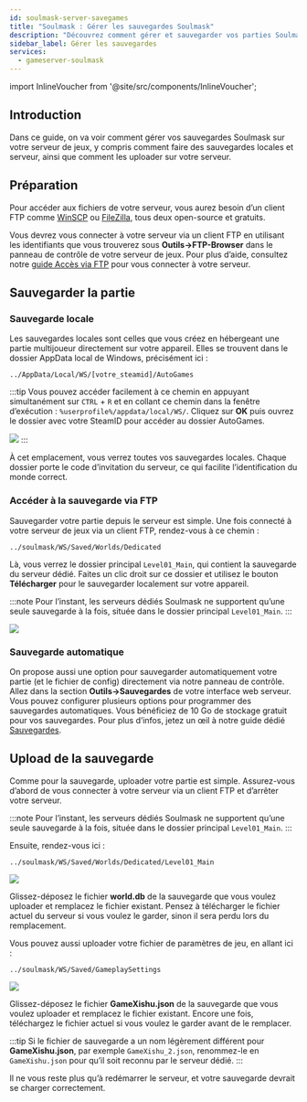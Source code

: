 ```yaml
---
id: soulmask-server-savegames
title: "Soulmask : Gérer les sauvegardes Soulmask"
description: "Découvrez comment gérer et sauvegarder vos parties Soulmask localement et sur votre serveur pour un gameplay sécurisé → En savoir plus maintenant"
sidebar_label: Gérer les sauvegardes
services:
  - gameserver-soulmask
---
```


import InlineVoucher from '@site/src/components/InlineVoucher';

## Introduction

Dans ce guide, on va voir comment gérer vos sauvegardes Soulmask sur votre serveur de jeux, y compris comment faire des sauvegardes locales et serveur, ainsi que comment les uploader sur votre serveur.

<InlineVoucher />

## Préparation

Pour accéder aux fichiers de votre serveur, vous aurez besoin d’un client FTP comme [WinSCP](https://winscp.net/eng/index.php) ou [FileZilla](https://filezilla-project.org/), tous deux open-source et gratuits.

Vous devrez vous connecter à votre serveur via un client FTP en utilisant les identifiants que vous trouverez sous **Outils->FTP-Browser** dans le panneau de contrôle de votre serveur de jeux. Pour plus d’aide, consultez notre [guide Accès via FTP](gameserver-ftpaccess.md) pour vous connecter à votre serveur.

## Sauvegarder la partie

### Sauvegarde locale

Les sauvegardes locales sont celles que vous créez en hébergeant une partie multijoueur directement sur votre appareil. Elles se trouvent dans le dossier AppData local de Windows, précisément ici :
```
../AppData/Local/WS/[votre_steamid]/AutoGames
```

:::tip
Vous pouvez accéder facilement à ce chemin en appuyant simultanément sur `CTRL` + `R` et en collant ce chemin dans la fenêtre d’exécution : `%userprofile%/appdata/local/WS/`. Cliquez sur **OK** puis ouvrez le dossier avec votre SteamID pour accéder au dossier AutoGames.

![](https://screensaver01.zap-hosting.com/index.php/s/FT4J9Jdi8d8LDxq/preview)
:::

À cet emplacement, vous verrez toutes vos sauvegardes locales. Chaque dossier porte le code d’invitation du serveur, ce qui facilite l’identification du monde correct.

### Accéder à la sauvegarde via FTP

Sauvegarder votre partie depuis le serveur est simple. Une fois connecté à votre serveur de jeux via un client FTP, rendez-vous à ce chemin :
```
../soulmask/WS/Saved/Worlds/Dedicated
```

Là, vous verrez le dossier principal `Level01_Main`, qui contient la sauvegarde du serveur dédié. Faites un clic droit sur ce dossier et utilisez le bouton **Télécharger** pour le sauvegarder localement sur votre appareil.

:::note
Pour l’instant, les serveurs dédiés Soulmask ne supportent qu’une seule sauvegarde à la fois, située dans le dossier principal `Level01_Main`.
:::

![](https://screensaver01.zap-hosting.com/index.php/s/Ywna6zc3BkCK6ES/preview)

### Sauvegarde automatique

On propose aussi une option pour sauvegarder automatiquement votre partie (et le fichier de config) directement via notre panneau de contrôle. Allez dans la section **Outils->Sauvegardes** de votre interface web serveur. Vous pouvez configurer plusieurs options pour programmer des sauvegardes automatiques. Vous bénéficiez de 10 Go de stockage gratuit pour vos sauvegardes. Pour plus d’infos, jetez un œil à notre guide dédié [Sauvegardes](gameserver-backups.md).

## Upload de la sauvegarde

Comme pour la sauvegarde, uploader votre partie est simple. Assurez-vous d’abord de vous connecter à votre serveur via un client FTP et d’arrêter votre serveur.

:::note
Pour l’instant, les serveurs dédiés Soulmask ne supportent qu’une seule sauvegarde à la fois, située dans le dossier principal `Level01_Main`.
:::

Ensuite, rendez-vous ici :
```
../soulmask/WS/Saved/Worlds/Dedicated/Level01_Main
```

![](https://screensaver01.zap-hosting.com/index.php/s/iWKPKw5Grg4JgPi/preview)

Glissez-déposez le fichier **world.db** de la sauvegarde que vous voulez uploader et remplacez le fichier existant. Pensez à télécharger le fichier actuel du serveur si vous voulez le garder, sinon il sera perdu lors du remplacement.

Vous pouvez aussi uploader votre fichier de paramètres de jeu, en allant ici :
```
../soulmask/WS/Saved/GameplaySettings
```

![](https://screensaver01.zap-hosting.com/index.php/s/yqXF9EaDCin5rzT/preview)

Glissez-déposez le fichier **GameXishu.json** de la sauvegarde que vous voulez uploader et remplacez le fichier existant. Encore une fois, téléchargez le fichier actuel si vous voulez le garder avant de le remplacer.

:::tip
Si le fichier de sauvegarde a un nom légèrement différent pour **GameXishu.json**, par exemple `GameXishu_2.json`, renommez-le en `GameXishu.json` pour qu’il soit reconnu par le serveur dédié.
:::

Il ne vous reste plus qu’à redémarrer le serveur, et votre sauvegarde devrait se charger correctement.

<InlineVoucher />